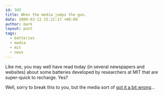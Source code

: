 ```yaml
---
id: 343
title: When the media jumps the gun.
date: 2009-03-12 15:22:17 +00:00
author: mark
layout: post
tags:
  - batteries
  - media
  - mit
  - news
---
```

Like me, you may well have read today (in several newspapers and websites) about some batteries developed by researchers at MIT that are super-quick to recharge. Yes?

Well, sorry to break this to you, but the media sort of [got it a bit wrong](http://www.theregister.co.uk/2009/03/12/fast_charge_battery_bubble_stab/)&#8230;
